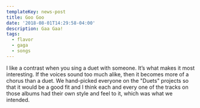 ```yaml
---
templateKey: news-post
title: Goo Goo
date: '2018-08-01T14:29:58-04:00'
description: Gaa Gaa!
tags:
  - flavor
  - gaga
  - songs
---
```

I like a contrast when you sing a duet with someone. It’s what makes it most interesting. If the voices sound too much alike, then it becomes more of a chorus than a duet. We hand-picked everyone on the "Duets" projects so that it would be a good fit and I think each and every one of the tracks on those albums had their own style and feel to it, which was what we intended.
